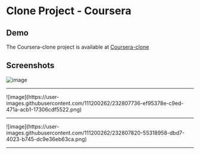 # Clone Project - Coursera

## Demo

The Coursera-clone project is available at [Coursera-clone](https://trebektas.github.io/HYF-Module-HTMLCSSGIT/week2/coursera-clone/coursera-clone/)

## Screenshots
![image](https://user-images.githubusercontent.com/111200262/232805848-2172d9e9-bba5-4ccb-8fe1-ff369eeb50ec.png)
<hr>
![image](https://user-images.githubusercontent.com/111200262/232807736-ef95378e-c9ed-471a-acb1-17306cdf5522.png)
<hr>
![image](https://user-images.githubusercontent.com/111200262/232807820-55318958-dbd7-4023-b745-dc9e36eb63ca.png)
<hr>
